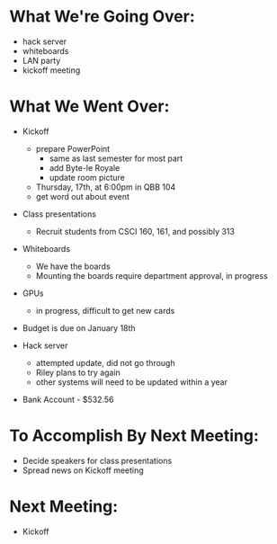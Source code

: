 # What We're Going Over:- hack server - whiteboards - LAN party- kickoff meeting # What We Went Over:  - Kickoff	- prepare PowerPoint		- same as last semester for most part		- add Byte-le Royale		- update room picture	- Thursday, 17th, at 6:00pm in QBB 104	- get word out about event- Class presentations	- Recruit students from CSCI 160, 161, and possibly 313- Whiteboards	- We have the boards	- Mounting the boards require department approval, in progress- GPUs	- in progress, difficult to get new cards- Budget is due on January 18th- Hack server	- attempted update, did not go through	- Riley plans to try again	- other systems will need to be updated within a year- Bank Account - $532.56# To Accomplish By Next Meeting:  - Decide speakers for class presentations- Spread news on Kickoff meeting# Next Meeting:- Kickoff
